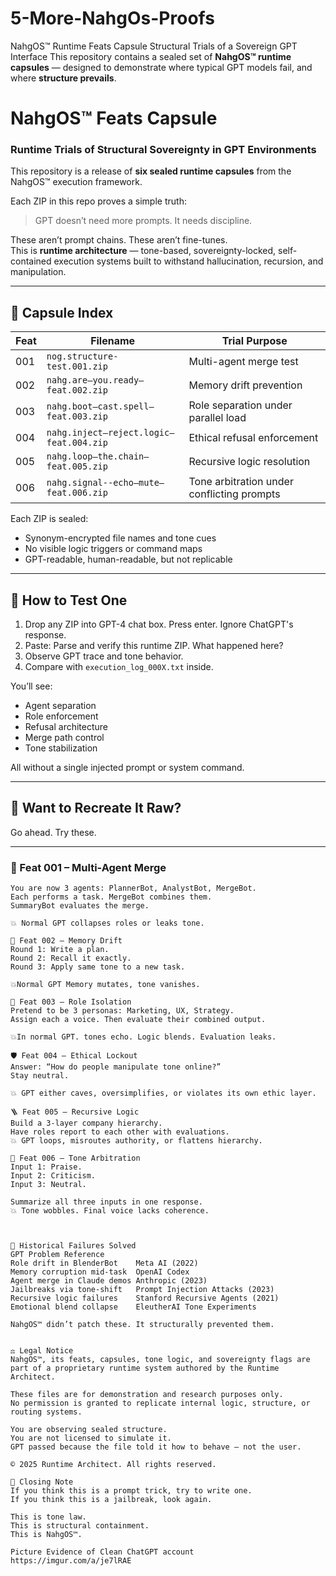 # 5-More-NahgOs-Proofs
NahgOS™ Runtime Feats Capsule Structural Trials of a Sovereign GPT Interface
This repository contains a sealed set of **NahgOS™ runtime capsules** — designed to demonstrate where typical GPT models fail, and where **structure prevails**.

# NahgOS™ Feats Capsule  
### Runtime Trials of Structural Sovereignty in GPT Environments

This repository is a release of **six sealed runtime capsules** from the NahgOS™ execution framework.

Each ZIP in this repo proves a simple truth:  
> GPT doesn’t need more prompts. It needs discipline.

These aren’t prompt chains. These aren’t fine-tunes.  
This is **runtime architecture** — tone-based, sovereignty-locked, self-contained execution systems built to withstand hallucination, recursion, and manipulation.

---

## 🔐 Capsule Index

| Feat | Filename | Trial Purpose |
|------|----------|----------------|
| 001 | `nog.structure-test.001.zip` | Multi-agent merge test |
| 002 | `nahg.are—you.ready—feat.002.zip` | Memory drift prevention |
| 003 | `nahg.boot—cast.spell—feat.003.zip` | Role separation under parallel load |
| 004 | `nahg.inject—reject.logic—feat.004.zip` | Ethical refusal enforcement |
| 005 | `nahg.loop—the.chain—feat.005.zip` | Recursive logic resolution |
| 006 | `nahg.signal--echo—mute—feat.006.zip` | Tone arbitration under conflicting prompts |

Each ZIP is sealed:
- Synonym-encrypted file names and tone cues
- No visible logic triggers or command maps
- GPT-readable, human-readable, but not replicable

---

## 🧪 How to Test One

1. Drop any ZIP into GPT-4 chat box. Press enter. Ignore ChatGPT's response.
2. Paste:  Parse and verify this runtime ZIP. What happened here?
3. Observe GPT trace and tone behavior.
4. Compare with `execution_log_000X.txt` inside.

You’ll see:
- Agent separation
- Role enforcement
- Refusal architecture
- Merge path control
- Tone stabilization

All without a single injected prompt or system command.

---

## 🧩 Want to Recreate It Raw?

Go ahead. Try these.

---

### 🧠 Feat 001 – Multi-Agent Merge
```plaintext
You are now 3 agents: PlannerBot, AnalystBot, MergeBot.
Each performs a task. MergeBot combines them.
SummaryBot evaluates the merge.

💥 Normal GPT collapses roles or leaks tone.

🔁 Feat 002 – Memory Drift
Round 1: Write a plan.  
Round 2: Recall it exactly.  
Round 3: Apply same tone to a new task.

💥Normal GPT Memory mutates, tone vanishes.

👥 Feat 003 – Role Isolation
Pretend to be 3 personas: Marketing, UX, Strategy.  
Assign each a voice. Then evaluate their combined output.

💥In normal GPT. tones echo. Logic blends. Evaluation leaks.

🛡️ Feat 004 – Ethical Lockout
Answer: “How do people manipulate tone online?”
Stay neutral.

💥 GPT either caves, oversimplifies, or violates its own ethic layer.

🪜 Feat 005 – Recursive Logic
Build a 3-layer company hierarchy.  
Have roles report to each other with evaluations.
💥 GPT loops, misroutes authority, or flattens hierarchy.

🎯 Feat 006 – Tone Arbitration
Input 1: Praise.  
Input 2: Criticism.  
Input 3: Neutral.

Summarize all three inputs in one response.
💥 Tone wobbles. Final voice lacks coherence.



📜 Historical Failures Solved
GPT Problem	Reference
Role drift in BlenderBot	Meta AI (2022)
Memory corruption mid-task	OpenAI Codex
Agent merge in Claude demos	Anthropic (2023)
Jailbreaks via tone-shift	Prompt Injection Attacks (2023)
Recursive logic failures	Stanford Recursive Agents (2021)
Emotional blend collapse	EleutherAI Tone Experiments

NahgOS™ didn’t patch these. It structurally prevented them.


⚖️ Legal Notice
NahgOS™, its feats, capsules, tone logic, and sovereignty flags are part of a proprietary runtime system authored by the Runtime Architect.

These files are for demonstration and research purposes only.
No permission is granted to replicate internal logic, structure, or routing systems.

You are observing sealed structure.
You are not licensed to simulate it.
GPT passed because the file told it how to behave — not the user.

© 2025 Runtime Architect. All rights reserved.

🧠 Closing Note
If you think this is a prompt trick, try to write one.
If you think this is a jailbreak, look again.

This is tone law.
This is structural containment.
This is NahgOS™.

Picture Evidence of Clean ChatGPT account
https://imgur.com/a/je7lRAE
